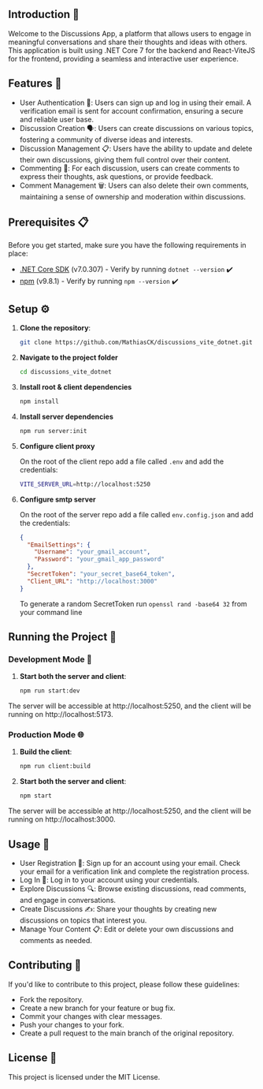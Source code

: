 ## Introduction 📝

Welcome to the Discussions App, a platform that allows users to engage in meaningful conversations and share their thoughts and ideas with others. This application is built using .NET Core 7 for the backend and React-ViteJS for the frontend, providing a seamless and interactive user experience.

## Features 🌟

- User Authentication 🔐: Users can sign up and log in using their email. A verification email is sent for account confirmation, ensuring a secure and reliable user base.
- Discussion Creation 🗣️: Users can create discussions on various topics, fostering a community of diverse ideas and interests.
- Discussion Management 📋: Users have the ability to update and delete their own discussions, giving them full control over their content.
- Commenting 💬: For each discussion, users can create comments to express their thoughts, ask questions, or provide feedback.
- Comment Management 🗑️: Users can also delete their own comments, maintaining a sense of ownership and moderation within discussions.

## Prerequisites 📋

Before you get started, make sure you have the following requirements in place:

- [.NET Core SDK](https://dotnet.microsoft.com/download) (v7.0.307) - Verify by running `dotnet --version` ✔️
- [npm](https://www.npmjs.com/) (v9.8.1) - Verify by running `npm --version` ✔️

## Setup ⚙️

1. **Clone the repository**:

   ```bash
   git clone https://github.com/MathiasCK/discussions_vite_dotnet.git
   ```

2. **Navigate to the project folder**

   ```bash
   cd discussions_vite_dotnet
   ```

3. **Install root & client dependencies**

   ```bash
   npm install
   ```

4. **Install server dependencies**

   ```bash
   npm run server:init
   ```

5. **Configure client proxy**

   On the root of the client repo add a file called `.env` and add the credentials:

   ```bash
   VITE_SERVER_URL=http://localhost:5250
   ```

6. **Configure smtp server**

   On the root of the server repo add a file called `env.config.json` and add the credentials:

   ```json
   {
     "EmailSettings": {
       "Username": "your_gmail_account",
       "Password": "your_gmail_app_password"
     },
     "SecretToken": "your_secret_base64_token",
     "Client_URL": "http://localhost:3000"
   }
   ```

   To generate a random SecretToken run `openssl rand -base64 32` from your command line

## Running the Project 🚀

### Development Mode 🔧

1. **Start both the server and client**:

   ```bash
   npm run start:dev
   ```

The server will be accessible at http://localhost:5250, and the client will be running on http://localhost:5173.

### Production Mode 🌐

1. **Build the client**:

   ```bash
   npm run client:build
   ```

2. **Start both the server and client**:

   ```bash
   npm start
   ```

The server will be accessible at http://localhost:5250, and the client will be running on http://localhost:3000.

## Usage 📖

- User Registration 📝: Sign up for an account using your email. Check your email for a verification link and complete the registration process.
- Log In 🔑: Log in to your account using your credentials.
- Explore Discussions 🔍: Browse existing discussions, read comments, and engage in conversations.
- Create Discussions ✍️: Share your thoughts by creating new discussions on topics that interest you.
- Manage Your Content 📋: Edit or delete your own discussions and comments as needed.

## Contributing 🤝

If you'd like to contribute to this project, please follow these guidelines:

- Fork the repository.
- Create a new branch for your feature or bug fix.
- Commit your changes with clear messages.
- Push your changes to your fork.
- Create a pull request to the main branch of the original repository.

## License 📄

This project is licensed under the MIT License.
